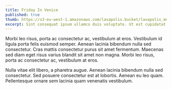 ```yaml
---
title: Friday In Venice
published: true
thumb: https://s3-eu-west-1.amazonaws.com/lavapolis.bucket/lavapolis_media/thumb-debate-fridayinvenice-01.jpg
excerpt: Sint consequat ipsum ullamco duis voluptate. Ut est cupidatat fugiat minim officia cillum cillum ipsum occaecat nisi et.
---
```

Morbi leo risus, porta ac consectetur ac, vestibulum at eros. Vestibulum id ligula porta felis euismod semper. Aenean lacinia bibendum nulla sed consectetur. Cras mattis consectetur purus sit amet fermentum. Maecenas sed diam eget risus varius blandit sit amet non magna. Morbi leo risus, porta ac consectetur ac, vestibulum at eros.

Nulla vitae elit libero, a pharetra augue. Aenean lacinia bibendum nulla sed consectetur. Sed posuere consectetur est at lobortis. Aenean eu leo quam. Pellentesque ornare sem lacinia quam venenatis vestibulum.
